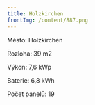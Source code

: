 ```yaml
---
title: Holzkirchen
frontImg: /content/887.png
---
```

Město: Holzkirchen

Rozloha: 39 m2

Výkon: 7,6 kWp

Baterie:  6,8 kWh

Počet panelů: 19